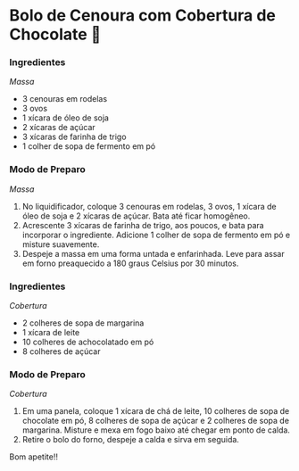 # Bolo de Cenoura com Cobertura de Chocolate 🎂

### Ingredientes

*Massa*

- 3 cenouras em rodelas
- 3 ovos
- 1 xícara de óleo de soja
- 2 xícaras de açúcar
- 3 xícaras de farinha de trigo
- 1 colher de sopa de fermento em pó

### Modo de Preparo

*Massa*

1. No liquidificador, coloque 3 cenouras em rodelas, 3 ovos, 1 xícara de óleo de soja e 2 xícaras de açúcar. Bata até ficar homogêneo.
2. Acrescente 3 xícaras de farinha de trigo, aos poucos, e bata para incorporar o ingrediente. Adicione 1 colher de sopa de fermento em pó e misture suavemente.
3. Despeje a massa em uma forma untada e enfarinhada. Leve para assar em forno preaquecido a 180 graus Celsius por 30 minutos.

### Ingredientes

*Cobertura*

- 2 colheres de sopa de margarina
- 1 xícara de leite
- 10 colheres de achocolatado em pó
- 8 colheres de açúcar

### Modo de Preparo

*Cobertura*

1. Em uma panela, coloque 1 xícara de chá de leite, 10 colheres de sopa de chocolate em pó, 8 colheres de sopa de açúcar e 2 colheres de sopa de margarina. Misture e mexa em fogo baixo até chegar em ponto de calda.
2. Retire o bolo do forno, despeje a calda e sirva em seguida.



Bom apetite!!
